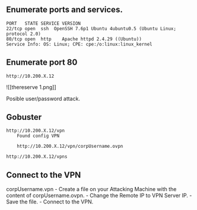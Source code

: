 
## Enumerate ports and services.
	PORT   STATE SERVICE VERSION
	22/tcp open  ssh  OpenSSH 7.6p1 Ubuntu 4ubuntu0.5 (Ubuntu Linux; protocol 2.0)
	80/tcp open  http    Apache httpd 2.4.29 ((Ubuntu))
	Service Info: OS: Linux; CPE: cpe:/o:linux:linux_kernel

## Enumerate port 80
	http://10.200.X.12
	
![[thereserve 1.png]]

Posible user/password attack.
## Gobuster
	http://10.200.X.12/vpn
		Found config VPN
		
		http://10.200.X.12/vpn/corpUsername.ovpn
		
	http://10.200.X.12/vpns
	
## Connect to the VPN
corpUsername.vpn
	- Create a file on your Attacking Machine with the content of corpUsername.ovpn.
	- Change the Remote IP to VPN Server IP.
	- Save the file.
	- Connect to the VPN.

